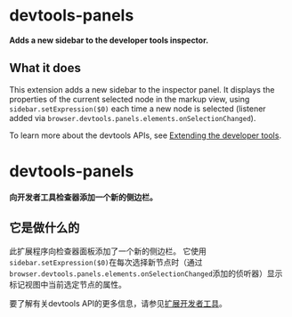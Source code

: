 # devtools-panels

**Adds a new sidebar to the developer tools inspector.**

## What it does

This extension adds a new sidebar to the inspector panel.
It displays the properties of the current selected node in the markup view, using
`sidebar.setExpression($0)` each time a new node is selected (listener added via
`browser.devtools.panels.elements.onSelectionChanged`).

To learn more about the devtools APIs, see [Extending the developer tools](https://developer.mozilla.org/en-US/Add-ons/WebExtensions/Extending_the_developer_tools).

# devtools-panels

**向开发者工具检查器添加一个新的侧边栏。**

## 它是做什么的

此扩展程序向检查器面板添加了一个新的侧边栏。
它使用`sidebar.setExpression($0)`在每次选择新节点时（通过`browser.devtools.panels.elements.onSelectionChanged`添加的侦听器）显示标记视图中当前选定节点的属性。

要了解有关devtools API的更多信息，请参见[扩展开发者工具](https://developer.mozilla.org/en-US/Add-ons/WebExtensions/Extending_the_developer_tools)。


